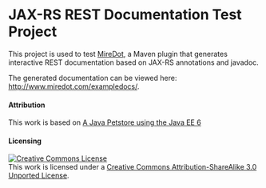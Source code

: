 JAX-RS REST Documentation Test Project
================

This project is used to test <a href="http://www.miredot.com">MireDot</a>, a Maven plugin that generates interactive 
REST documentation based on JAX-RS annotations and javadoc.

The generated documentation can be viewed here: <a href="http://www.miredot.com/exampledocs/">http://www.miredot.com/exampledocs/</a>.
 


#### Attribution

This work is based on <a href="https://github.com/agoncal/agoncal-application-petstore-ee6">A Java Petstore using the Java EE 6</a>


#### Licensing

<a rel="license" href="http://creativecommons.org/licenses/by-sa/3.0/"><img alt="Creative Commons License" style="border-width:0" src="http://i.creativecommons.org/l/by-sa/3.0/88x31.png" /></a><br />This work is licensed under a <a rel="license" href="http://creativecommons.org/licenses/by-sa/3.0/">Creative Commons Attribution-ShareAlike 3.0 Unported License</a>.
